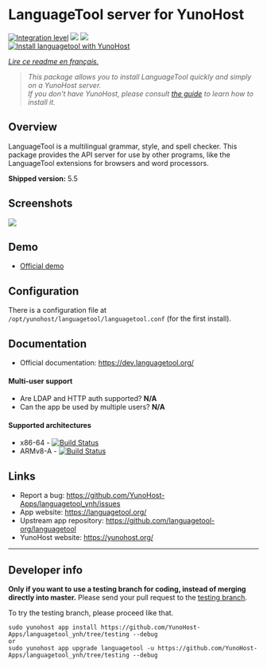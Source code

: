 # LanguageTool server for YunoHost

[![Integration level](https://dash.yunohost.org/integration/languagetool.svg)](https://dash.yunohost.org/appci/app/languagetool) ![](https://ci-apps.yunohost.org/ci/badges/languagetool.status.svg) ![](https://ci-apps.yunohost.org/ci/badges/languagetool.maintain.svg)  
[![Install languagetool with YunoHost](https://install-app.yunohost.org/install-with-yunohost.svg)](https://install-app.yunohost.org/?app=languagetool)

*[Lire ce readme en français.](./README_fr.md)*

> *This package allows you to install LanguageTool quickly and simply on a YunoHost server.  
If you don't have YunoHost, please consult [the guide](https://yunohost.org/#/install) to learn how to install it.*

## Overview
LanguageTool is a multilingual grammar, style, and spell checker. This package provides the API server for use by other programs, like the LanguageTool extensions for browsers and word processors.

**Shipped version:** 5.5

## Screenshots

![](https://github.com/YunoHost-Apps/languagetool_ynh/raw/master/screenshot.png)

## Demo

* [Official demo](https://api.languagetool.org/)

## Configuration

There is a configuration file at `/opt/yunohost/languagetool/languagetool.conf` (for the first install).
## Documentation

 * Official documentation: https://dev.languagetool.org/

#### Multi-user support

* Are LDAP and HTTP auth supported? **N/A**
* Can the app be used by multiple users? **N/A**

#### Supported architectures

* x86-64 - [![Build Status](https://ci-apps.yunohost.org/ci/logs/languagetool%20%28Apps%29.svg)](https://ci-apps.yunohost.org/ci/apps/languagetool/)
* ARMv8-A - [![Build Status](https://ci-apps-arm.yunohost.org/ci/logs/languagetool%20%28Apps%29.svg)](https://ci-apps-arm.yunohost.org/ci/apps/languagetool/)

## Links

 * Report a bug: https://github.com/YunoHost-Apps/languagetool_ynh/issues
 * App website: https://languagetool.org/
 * Upstream app repository: https://github.com/languagetool-org/languagetool
 * YunoHost website: https://yunohost.org/

---

## Developer info

**Only if you want to use a testing branch for coding, instead of merging directly into master.**
Please send your pull request to the [testing branch](https://github.com/YunoHost-Apps/languagetool_ynh/tree/testing).

To try the testing branch, please proceed like that.
```
sudo yunohost app install https://github.com/YunoHost-Apps/languagetool_ynh/tree/testing --debug
or
sudo yunohost app upgrade languagetool -u https://github.com/YunoHost-Apps/languagetool_ynh/tree/testing --debug
```
